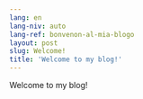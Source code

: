```yaml
---
lang: en
lang-niv: auto
lang-ref: bonvenon-al-mia-blogo
layout: post
slug: Welcome!
title: 'Welcome to my blog!'
---
```


Welcome to my blog!
